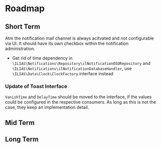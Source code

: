 # Roadmap

## Short Term

Atm the notification mail channel is always acitvated and not configurable via UI.
It should have its own checkbox within the notification administration.

* Get rid of time dependency in `\ILIAS\Notifications\Repository\ilNotificationOSDRepository`
  and `\ILIAS\Notifications\ilNotificationDatabaseHandler`, use `\ILIAS\Data\Clock\ClockFactory` interface instead

### Update of Toast Interface

`VanishTime` and `DelayTime` should be moved to the interface, if the values could be configured in the respective consumers.
As long as this is not the case, they keep an implementation detail.

## Mid Term

## Long Term
